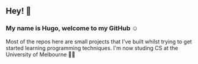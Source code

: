 ## Hey! 👀
### My name is Hugo, welcome to my GitHub ☺

Most of the repos here are small projects that I've built whilst trying to get started learning programming techniques.
I'm now studing CS at the University of Melbourne 👨‍🎓

<!--
**DustyPriest/DustyPriest** is a ✨ _special_ ✨ repository because its `README.md` (this file) appears on your GitHub profile.

Here are some ideas to get you started:

- 🔭 I’m currently working on ...
- 🌱 I’m currently learning ...
- 👯 I’m looking to collaborate on ...
- 🤔 I’m looking for help with ...
- 💬 Ask me about ...
- 📫 How to reach me: ...
- 😄 Pronouns: ...
- ⚡ Fun fact: ...
-->
